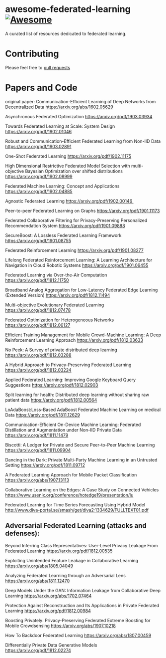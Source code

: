 # awesome-federated-learning [![Awesome](https://awesome.re/badge.svg)](https://awesome.re)
A curated list of resources dedicated to federated learning.
# Contributing
Please feel free to [pull requests](https://github.com/timmers/awesome-federated-learning/pulls)
# Papers and Code

original paper: Communication-Efficient Learning of Deep Networks from Decentralized Data
https://arxiv.org/abs/1602.05629

Asynchronous Federated Optimization 
https://arxiv.org/pdf/1903.03934

Towards Federated Learning at Scale: System Design 
https://arxiv.org/pdf/1902.01046

Robust and Communication-Efficient Federated Learning from Non-IID Data 
https://arxiv.org/pdf/1903.02891

One-Shot Federated Learning 
https://arxiv.org/pdf/1902.11175

High Dimensional Restrictive Federated Model Selection with multi-objective Bayesian Optimization over shifted distributions
https://arxiv.org/pdf/1902.08999

Federated Machine Learning: Concept and Applications 
https://arxiv.org/pdf/1902.04885

Agnostic Federated Learning
https://arxiv.org/pdf/1902.00146 

Peer-to-peer Federated Learning on Graphs 
https://arxiv.org/pdf/1901.11173

Federated Collaborative Filtering for Privacy-Preserving Personalized Recommendation System 
https://arxiv.org/pdf/1901.09888

SecureBoost: A Lossless Federated Learning Framework
https://arxiv.org/pdf/1901.08755

Federated Reinforcement Learning
https://arxiv.org/pdf/1901.08277

Lifelong Federated Reinforcement Learning: A Learning Architecture for Navigation in Cloud Robotic Systems
https://arxiv.org/pdf/1901.06455

Federated Learning via Over-the-Air Computation
https://arxiv.org/pdf/1812.11750

Broadband Analog Aggregation for Low-Latency Federated Edge Learning (Extended Version) 
https://arxiv.org/pdf/1812.11494

Multi-objective Evolutionary Federated Learning 
https://arxiv.org/pdf/1812.07478

Federated Optimization for Heterogeneous Networks 
https://arxiv.org/pdf/1812.06127

Efficient Training Management for Mobile Crowd-Machine Learning: A Deep Reinforcement Learning Approach 
https://arxiv.org/pdf/1812.03633

No Peek: A Survey of private distributed deep learning 
https://arxiv.org/pdf/1812.03288

A Hybrid Approach to Privacy-Preserving Federated Learning 
https://arxiv.org/pdf/1812.03224

Applied Federated Learning: Improving Google Keyboard Query Suggestions 
https://arxiv.org/pdf/1812.02903

Split learning for health: Distributed deep learning without sharing raw patient data 
https://arxiv.org/pdf/1812.00564

LoAdaBoost:Loss-Based AdaBoost Federated Machine Learning on medical Data 
https://arxiv.org/pdf/1811.12629

Communication-Efficient On-Device Machine Learning: Federated Distillation and Augmentation under Non-IID Private Data
https://arxiv.org/pdf/1811.11479

Biscotti: A Ledger for Private and Secure Peer-to-Peer Machine Learning 
https://arxiv.org/pdf/1811.09904

Dancing in the Dark: Private Multi-Party Machine Learning in an Untrusted Setting 
https://arxiv.org/pdf/1811.09712

A Federated Learning Approach for Mobile Packet Classification
https://arxiv.org/abs/1907.13113

Collaborative Learning on the Edges: A Case Study on Connected Vehicles
https://www.usenix.org/conference/hotedge19/presentation/lu

Federated Learning for Time Series Forecasting Using Hybrid Model
http://www.diva-portal.se/smash/get/diva2:1334629/FULLTEXT01.pdf

## Adversarial Federated Learning (attacks and defenses):

Beyond Inferring Class Representatives: User-Level Privacy Leakage From Federated Learning 
https://arxiv.org/pdf/1812.00535

Exploiting Unintended Feature Leakage in Collaborative Learning
https://arxiv.org/abs/1805.04049

Analyzing Federated Learning through an Adversarial Lens
https://arxiv.org/abs/1811.12470

Deep Models Under the GAN: Information Leakage from Collaborative Deep Learning
https://arxiv.org/abs/1702.07464

Protection Against Reconstruction and Its Applications in Private Federated Learning 
https://arxiv.org/pdf/1812.00984

Boosting Privately: Privacy-Preserving Federated Extreme Boosting for Mobile Crowdsensing
https://arxiv.org/abs/1907.10218

How To Backdoor Federated Learning
https://arxiv.org/abs/1807.00459

Differentially Private Data Generative Models 
https://arxiv.org/pdf/1812.02274
